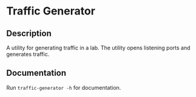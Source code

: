 # Traffic Generator

## Description
A utility for generating traffic in a lab. The utility opens listening ports and generates traffic.

## Documentation
Run `traffic-generator -h` for documentation.

